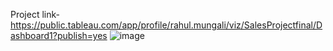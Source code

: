Project link- https://public.tableau.com/app/profile/rahul.mungali/viz/SalesProjectfinal/Dashboard1?publish=yes
![image](https://user-images.githubusercontent.com/103811798/207281103-3c472f97-6b19-4653-b3f2-3bf49000a873.png)
